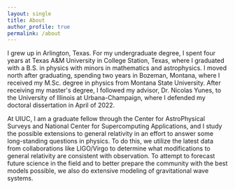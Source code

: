 ```yaml
---
layout: single
title: About
author_profile: true
permalink: /about
---
```


I grew up in Arlington, Texas. For my undergraduate degree, I spent four years at Texas A&M University in College Station, Texas, where I graduated with a B.S. in physics with minors in mathematics and astrophysics. I moved north after graduating, spending two years in Bozeman, Montana, where I received my M.Sc. degree in physics from Montana State University. After receiving my master's degree, I followed my advisor, Dr. Nicolas Yunes, to the University of Illinois at Urbana-Champaign, where I defended my doctoral dissertation in April of 2022.

At UIUC, I am a graduate fellow through the Center for AstroPhysical Surveys and National Center for Supercomputing Applications, and I study the possible extensions to general relativity in an effort to answer some long-standing questions in physics. To do this, we utilize the latest data from collaborations like LIGO/Virgo to determine what modifications to general relativity are consistent with observation. To attempt to forecast future science in the field and to better prepare the community with the best models possible, we also do extensive modeling of gravitational wave systems.
